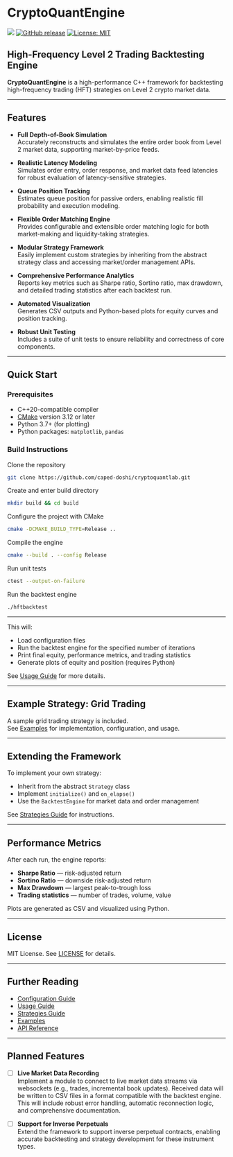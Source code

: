 # CryptoQuantEngine

<img src="https://github.com/caped-doshi/cryptoquantengine/actions/workflows/ci.yml/badge.svg"> [![GitHub release](https://img.shields.io/github/v/release/caped-doshi/cryptoquantengine)](https://github.com/caped-doshi/cryptoquantengine/releases) [![License: MIT](https://img.shields.io/badge/License-MIT-yellow.svg)](LICENSE)

## High-Frequency Level 2 Trading Backtesting Engine

**CryptoQuantEngine** is a high-performance C++ framework for backtesting high-frequency trading (HFT) strategies on Level 2 crypto market data.

---

## Features

- **Full Depth-of-Book Simulation**  
  Accurately reconstructs and simulates the entire order book from Level 2 market data, supporting market-by-price feeds.

- **Realistic Latency Modeling**  
  Simulates order entry, order response, and market data feed latencies for robust evaluation of latency-sensitive strategies.

- **Queue Position Tracking**  
  Estimates queue position for passive orders, enabling realistic fill probability and execution modeling.

- **Flexible Order Matching Engine**  
  Provides configurable and extensible order matching logic for both market-making and liquidity-taking strategies.

- **Modular Strategy Framework**  
  Easily implement custom strategies by inheriting from the abstract strategy class and accessing market/order management APIs.

- **Comprehensive Performance Analytics**  
  Reports key metrics such as Sharpe ratio, Sortino ratio, max drawdown, and detailed trading statistics after each backtest run.

- **Automated Visualization**  
  Generates CSV outputs and Python-based plots for equity curves and position tracking.

- **Robust Unit Testing**  
  Includes a suite of unit tests to ensure reliability and correctness of core components.

---

## Quick Start

### Prerequisites

- C++20-compatible compiler 
- [CMake](https://cmake.org/) version 3.12 or later
- Python 3.7+ (for plotting)
- Python packages: `matplotlib`, `pandas`

### Build Instructions

Clone the repository
```bash
git clone https://github.com/caped-doshi/cryptoquantlab.git
```

Create and enter build directory
```bash
mkdir build && cd build
```

Configure the project with CMake
```bash
cmake -DCMAKE_BUILD_TYPE=Release ..
```

Compile the engine
```bash
cmake --build . --config Release
```

Run unit tests
```bash
ctest --output-on-failure
```

Run the backtest engine
```bash
./hftbacktest
```

---

This will:
- Load configuration files
- Run the backtest engine for the specified number of iterations
- Print final equity, performance metrics, and trading statistics
- Generate plots of equity and position (requires Python)

See [Usage Guide](docs/usage.md) for more details.

---

## Example Strategy: Grid Trading

A sample grid trading strategy is included.  
See [Examples](docs/examples.md) for implementation, configuration, and usage.

---

## Extending the Framework

To implement your own strategy:
- Inherit from the abstract `Strategy` class
- Implement `initialize()` and `on_elapse()`
- Use the `BacktestEngine` for market data and order management

See [Strategies Guide](docs/strategies.md) for instructions.

---

## Performance Metrics

After each run, the engine reports:
- **Sharpe Ratio** — risk-adjusted return
- **Sortino Ratio** — downside risk-adjusted return
- **Max Drawdown** — largest peak-to-trough loss
- **Trading statistics** — number of trades, volume, value

Plots are generated as CSV and visualized using Python.

---

## License

MIT License. See [LICENSE](LICENSE) for details.

---

## Further Reading

- [Configuration Guide](docs/configuration.md)
- [Usage Guide](docs/usage.md)
- [Strategies Guide](docs/strategies.md)
- [Examples](docs/examples.md)
- [API Reference](docs/api/)

---

## Planned Features

- [ ] **Live Market Data Recording**  
  Implement a module to connect to live market data streams via websockets (e.g., trades, incremental book updates). Received data will be written to CSV files in a format compatible with the backtest engine. This will include robust error handling, automatic reconnection logic, and comprehensive documentation.

- [ ] **Support for Inverse Perpetuals**  
  Extend the framework to support inverse perpetual contracts, enabling accurate backtesting and strategy development for these instrument types.
